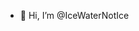 - 👋 Hi, I’m @IceWaterNotIce

<!---
IceWaterNotIce/IceWaterNotIce is a ✨ special ✨ repository because its `README.md` (this file) appears on your GitHub profile.
You can click the Preview link to take a look at your changes.
--->
